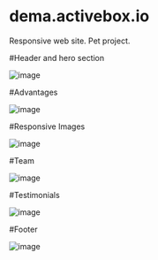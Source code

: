 # dema.activebox.io
Responsive web site. Pet project.


#Header and hero section

![image](https://user-images.githubusercontent.com/80632445/224513554-119b517f-ca6f-4c81-ae31-cd37c7c8ecb1.png)



#Advantages

![image](https://user-images.githubusercontent.com/80632445/224513574-6bbec8ec-cdbb-45c0-b8ca-6ffb06faff52.png)



#Responsive Images

![image](https://user-images.githubusercontent.com/80632445/224513586-4915c295-a741-4222-bbf3-ef779d98bb0b.png)



#Team

![image](https://user-images.githubusercontent.com/80632445/224513592-7fe0e199-9370-48cc-a363-93b2bba4fd73.png)



#Testimonials

![image](https://user-images.githubusercontent.com/80632445/224513608-6fc7cad9-ddfc-479a-8b39-7c433281194c.png)



#Footer

![image](https://user-images.githubusercontent.com/80632445/224513611-5f2062a7-b1db-4d7d-a65a-8a8296332a11.png)
